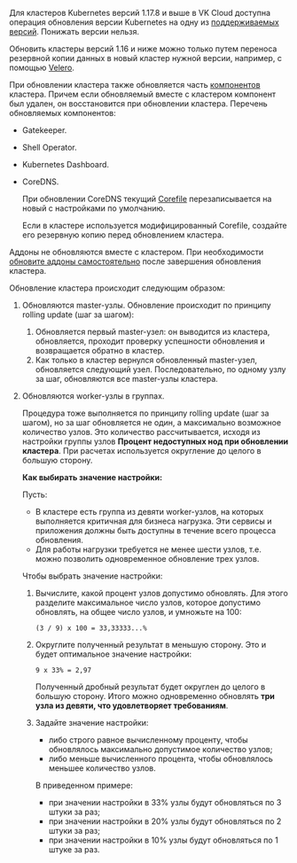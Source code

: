 Для кластеров Kubernetes версий 1.17.8 и выше в VK Cloud доступна операция обновления версии Kubernetes на одну из [поддерживаемых версий](../versions/version-support/). Понижать версии нельзя.

Обновить кластеры версий 1.16 и ниже можно только путем переноса резервной копии данных в новый кластер нужной версии, например, с помощью [Velero](https://velero.io/docs).

При обновлении кластера также обновляется часть [компонентов](../versions/components) кластера. Причем если обновляемый вместе с кластером компонент был удален, он восстановится при обновлении кластера. Перечень обновляемых компонентов:

- Gatekeeper.
- Shell Operator.
- Kubernetes Dashboard.
- CoreDNS.

  При обновлении CoreDNS текущий [Corefile](https://coredns.io/2017/07/23/corefile-explained/) перезаписывается на новый с настройками по умолчанию.

  Если в кластере используется модифицированный Corefile, создайте его резервную копию перед обновлением кластера.

Аддоны не обновляются вместе с кластером. При необходимости [обновите аддоны самостоятельно](../../operations/addons/manage-addons#obnovlenie_versii_addona) после завершения обновления кластера.

Обновление кластера происходит следующим образом:

1. Обновляются master-узлы. Обновление происходит по принципу rolling update (шаг за шагом):

   1. Обновляется первый master-узел: он выводится из кластера, обновляется, проходит проверку успешности обновления и возвращается обратно в кластер.
   1. Как только в кластер вернулся обновленный master-узел, обновляется следующий узел. Последовательно, по одному узлу за шаг, обновляются все master-узлы кластера.

1. Обновляются worker-узлы в группах.

   Процедура тоже выполняется по принципу rolling update (шаг за шагом), но за шаг обновляется не один, а максимально возможное количество узлов. Это количество рассчитывается, исходя из настройки группы узлов **Процент недоступных нод при обновлении кластера**. При расчетах используется округление до целого в большую сторону.

   **Как выбирать значение настройки:**

   Пусть:
   - В кластере есть группа из девяти worker-узлов, на которых выполняется критичная для бизнеса нагрузка. Эти сервисы и приложения должны быть доступны в течение всего процесса обновления.
   - Для работы нагрузки требуется не менее шести узлов, т.е. можно позволить одновременное обновление трех узлов.

   Чтобы выбрать значение настройки:

   1. Вычислите, какой процент узлов допустимо обновлять. Для этого разделите максимальное число узлов, которое допустимо обновлять, на общее число узлов, и умножьте на 100:

      `(3 / 9) x 100 = 33,33333...%`

   1. Округлите полученный результат в меньшую сторону. Это и будет оптимальное значение настройки:

      `9 x 33% = 2,97`

      Полученный дробный результат будет округлен до целого в большую сторону. Итого можно одновременно обновлять **три узла из девяти, что удовлетворяет требованиям**.

   1. Задайте значение настройки:

      - либо строго равное вычисленному проценту, чтобы обновлялось максимально допустимое количество узлов;
      - либо меньше вычисленного процента, чтобы обновлялось меньшее количество узлов.

      В приведенном примере:
      - при значении настройки в 33% узлы будут обновляться по 3 штуки за раз;
      - при значении настройки в 20% узлы будут обновляться по 2 штуки за раз;
      - при значении настройки в 10% узлы будут обновляться по 1 штуке за раз.
